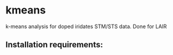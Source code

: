 # kmeans
k-means analysis for doped iridates STM/STS data. Done for LAIR

## Installation requirements:
